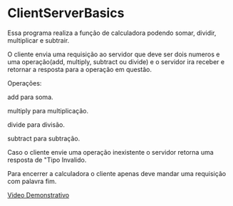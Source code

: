 # ClientServerBasics

Essa programa realiza a função de calculadora podendo somar, dividir, multiplicar e subtrair.

O cliente envia uma requisição ao servidor que deve ser dois numeros e uma operação(add, multiply, subtract ou divide) e o servidor ira receber e retornar a resposta para a operação em questão.

Operações:

add para soma.

multiply para multiplicação.

divide para divisão.

subtract para subtração.

Caso o cliente envie uma operação inexistente o servidor retorna uma resposta de "Tipo Invalido.

Para encerrer a calculadora o cliente apenas deve mandar uma requisição com palavra fim.

[Video Demonstrativo](https://youtu.be/wGAOA03p4oY)
